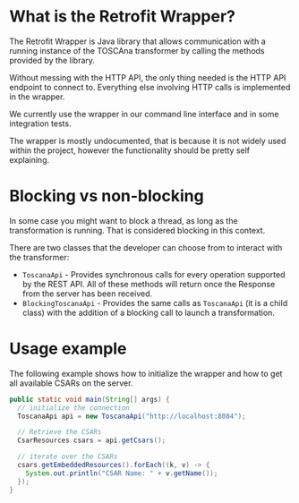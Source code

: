# What is the Retrofit Wrapper?

The Retrofit Wrapper is Java library that allows communication with a running instance of the TOSCAna transformer by calling the methods provided by the library.

Without messing with the HTTP API, the only thing needed is the HTTP API endpoint to connect to. Everything else involving HTTP calls is implemented in the wrapper.

We currently use the wrapper in our command line interface and in some integration tests.

The wrapper is mostly undocumented, that is because it is not widely used within the project, however the functionality should be pretty self explaining.

# Blocking vs non-blocking

In some case you might want to block a thread, as long as the transformation is running.
That is considered blocking in this context.

There are two classes that the developer can choose from to interact with the transformer:

- `ToscanaApi` - Provides synchronous calls for every operation supported by the REST API.
All of these methods will return once the Response from the server has been received.
- `BlockingToscanaApi` - Provides the same calls as `ToscanaApi` (it is a child class) with the addition of a blocking call to launch a transformation.

# Usage example

The following example shows how to initialize the wrapper and how to get all available CSARs on the server.

```java
public static void main(String[] args) {
  // initialize the connection
  ToscanaApi api = new ToscanaApi("http://localhost:8084");

  // Retrieve the CSARs
  CsarResources csars = api.getCsars();

  // iterate over the CSARs
  csars.getEmbeddedResources().forEach((k, v) -> {
    System.out.println("CSAR Name: " + v.getName());
  });
}
```
